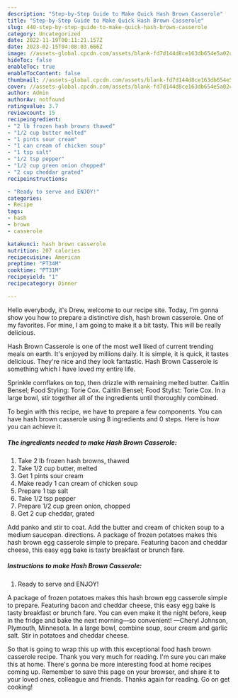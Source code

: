 ```yaml
---
description: "Step-by-Step Guide to Make Quick Hash Brown Casserole"
title: "Step-by-Step Guide to Make Quick Hash Brown Casserole"
slug: 440-step-by-step-guide-to-make-quick-hash-brown-casserole
category: Uncategorized
date: 2022-11-19T00:11:21.157Z
date: 2023-02-15T04:08:03.666Z
image: //assets-global.cpcdn.com/assets/blank-fd7d144d8ce163db654e5a02c40b08a2775adb7897d16e4062681dc7e1b2800f.png
hideToc: false
enableToc: true
enableTocContent: false
thumbnail: //assets-global.cpcdn.com/assets/blank-fd7d144d8ce163db654e5a02c40b08a2775adb7897d16e4062681dc7e1b2800f.png
cover: //assets-global.cpcdn.com/assets/blank-fd7d144d8ce163db654e5a02c40b08a2775adb7897d16e4062681dc7e1b2800f.png
author: Admin
authorAv: notfound
ratingvalue: 3.7
reviewcount: 15
recipeingredient:
- "2 lb frozen hash browns thawed"
- "1/2 cup butter melted"
- "1 pints sour cream"
- "1 can cream of chicken soup"
- "1 tsp salt"
- "1/2 tsp pepper"
- "1/2 cup green onion chopped"
- "2 cup cheddar grated"
recipeinstructions:

- "Ready to serve and ENJOY!"
categories:
- Recipe
tags:
- hash
- brown
- casserole

katakunci: hash brown casserole 
nutrition: 207 calories
recipecuisine: American
preptime: "PT34M"
cooktime: "PT31M"
recipeyield: "1"
recipecategory: Dinner

---
```



Hello everybody, it's Drew, welcome to our recipe site. Today, I'm gonna show you how to prepare a distinctive dish, hash brown casserole. One of my favorites. For mine, I am going to make it a bit tasty. This will be really delicious.

Hash Brown Casserole is one of the most well liked of current trending meals on earth. It's enjoyed by millions daily. It is simple, it is quick, it tastes delicious. They're nice and they look fantastic. Hash Brown Casserole is something which I have loved my entire life.

Sprinkle cornflakes on top, then drizzle with remaining melted butter. Caitlin Bensel; Food Styling: Torie Cox. Caitlin Bensel; Food Stylist: Torie Cox. In a large bowl, stir together all of the ingredients until thoroughly combined.


To begin with this recipe, we have to prepare a few components. You can have hash brown casserole using 8 ingredients and 0 steps. Here is how you can achieve it.

<!--inarticleads1-->

##### The ingredients needed to make Hash Brown Casserole:

1. Take 2 lb frozen hash browns, thawed
1. Take 1/2 cup butter, melted
1. Get 1 pints sour cream
1. Make ready 1 can cream of chicken soup
1. Prepare 1 tsp salt
1. Take 1/2 tsp pepper
1. Prepare 1/2 cup green onion, chopped
1. Get 2 cup cheddar, grated


Add panko and stir to coat. Add the butter and cream of chicken soup to a medium saucepan. directions. A package of frozen potatoes makes this hash brown egg casserole simple to prepare. Featuring bacon and cheddar cheese, this easy egg bake is tasty breakfast or brunch fare. 

<!--inarticleads2-->

##### Instructions to make Hash Brown Casserole:


1. Ready to serve and ENJOY!

A package of frozen potatoes makes this hash brown egg casserole simple to prepare. Featuring bacon and cheddar cheese, this easy egg bake is tasty breakfast or brunch fare. You can even make it the night before, keep in the fridge and bake the next morning—so convenient! —Cheryl Johnson, Plymouth, Minnesota. In a large bowl, combine soup, sour cream and garlic salt. Stir in potatoes and cheddar cheese. 

So that is going to wrap this up with this exceptional food hash brown casserole recipe. Thank you very much for reading. I'm sure you can make this at home. There's gonna be more interesting food at home recipes coming up. Remember to save this page on your browser, and share it to your loved ones, colleague and friends. Thanks again for reading. Go on get cooking!
